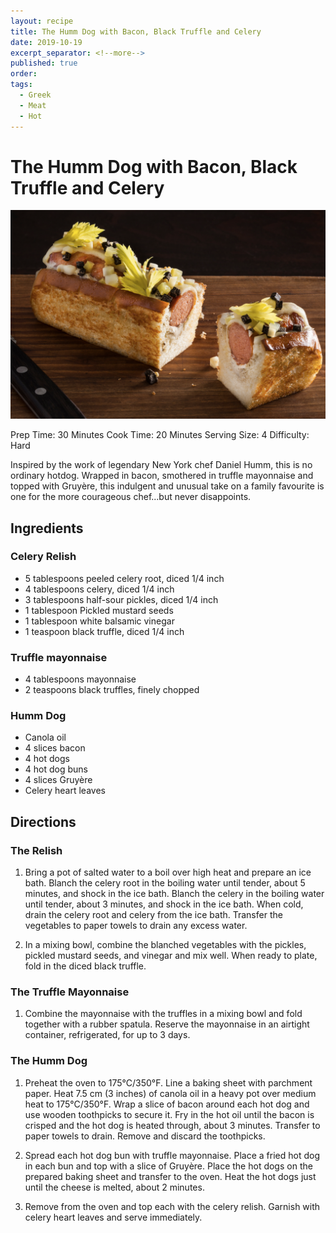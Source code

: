 ```yaml
---
layout: recipe
title: The Humm Dog with Bacon, Black Truffle and Celery
date: 2019-10-19
excerpt_separator: <!--more-->
published: true
order:
tags:
  - Greek
  - Meat
  - Hot
---
```


# The Humm Dog with Bacon, Black Truffle and Celery

[![Hummdog](/_uploads/hummdog.18.20.png)](/_uploads/hummdog.18.20.png)

Prep Time: 30 Minutes
Cook Time: 20 Minutes
Serving Size: 4
Difficulty: Hard

Inspired by the work of legendary New York chef Daniel Humm, this is no ordinary hotdog. Wrapped in bacon, smothered in truffle mayonnaise and topped with Gruyère, this indulgent and unusual take on a family favourite is one for the more courageous chef...but never disappoints.

<!--more-->

## Ingredients

### Celery Relish

- 5 tablespoons peeled celery root, diced 1/4 inch
- 4 tablespoons celery, diced 1/4 inch
- 3 tablespoons half-sour pickles, diced 1/4 inch
- 1 tablespoon Pickled mustard seeds
- 1 tablespoon white balsamic vinegar
- 1 teaspoon black truffle, diced 1/4 inch

### Truffle mayonnaise

- 4 tablespoons mayonnaise
- 2 teaspoons black truffles, finely chopped

### Humm Dog

- Canola oil
- 4 slices bacon
- 4 hot dogs
- 4 hot dog buns
- 4 slices Gruyère
- Celery heart leaves



## Directions

### The Relish

1. Bring a pot of salted water to a boil over high heat and prepare an ice bath. Blanch the celery root in the boiling water until tender, about 5 minutes, and shock in the ice bath. Blanch the celery in the boiling water until tender, about 3 minutes, and shock in the ice bath. When cold, drain the celery root and celery from the ice bath. Transfer the vegetables to paper towels to drain any excess water.

2. In a mixing bowl, combine the blanched vegetables with the pickles, pickled mustard seeds, and vinegar and mix well. When ready to plate, fold in the diced black truffle.

### The Truffle Mayonnaise

1.	Combine the mayonnaise with the truffles in a mixing bowl and fold together with a rubber spatula. Reserve the mayonnaise in an airtight container, refrigerated, for up to 3 days.

### The Humm Dog

1.	Preheat the oven to 175°C/350°F. Line a baking sheet with parchment paper. Heat 7.5 cm (3 inches) of canola oil in a heavy pot over medium heat to 175°C/350°F. Wrap a slice of bacon around each hot dog and use wooden toothpicks to secure it. Fry in the hot oil until the bacon is crisped and the hot dog is heated through, about 3 minutes. Transfer to paper towels to drain. Remove and discard the toothpicks.

2.	Spread each hot dog bun with truffle mayonnaise. Place a fried hot dog in each bun and top with a slice of Gruyère. Place the hot dogs on the prepared baking sheet and transfer to the oven. Heat the hot dogs just until the cheese is melted, about 2 minutes.

3.	Remove from the oven and top each with the celery relish. Garnish with celery heart leaves and serve immediately.
